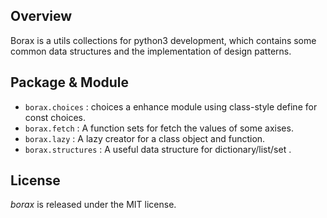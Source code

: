 ## Overview

Borax is a utils collections for python3 development, which contains some common data structures and the implementation of design patterns.

## Package & Module

- `borax.choices` : choices a enhance module using class-style define for const choices.
- `borax.fetch` : A function sets for fetch the values of some axises.
- `borax.lazy` : A lazy creator for a class object and function.
- `borax.structures` : A useful data structure for dictionary/list/set .

## License

*borax* is released under the MIT license.